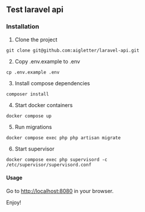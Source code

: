 ## Test laravel api

### Installation

1. Clone the project

```shell
git clone git@github.com:aigletter/laravel-api.git
```

2. Copy .env.example to .env
```shell
cp .env.example .env
```

3. Install compose dependencies

```shell
composer install
```

4. Start docker containers
```shell
docker compose up
```

5. Run migrations 
```shell
docker compose exec php php artisan migrate
```

6. Start supervisor
```shell
docker compose exec php supervisord -c /etc/supervisor/supervisord.conf
```

#### Usage
Go to [http://localhost:8080](http://localhost:8080) in your browser.

Enjoy!
